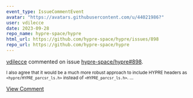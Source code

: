 ```yaml
---
event_type: IssueCommentEvent
avatar: "https://avatars.githubusercontent.com/u/44021986?"
user: vdilecce
date: 2023-09-28
repo_name: hypre-space/hypre
html_url: https://github.com/hypre-space/hypre/issues/898
repo_url: https://github.com/hypre-space/hypre
---
```


<a href='https://github.com/vdilecce' target='_blank'>vdilecce</a> commented on issue <a href='https://github.com/hypre-space/hypre/issues/898' target='_blank'>hypre-space/hypre#898</a>.

<small>I also agree that it would be a much more robust approach to include HYPRE headers as `<hypre/HYPRE_parcsr_ls.h>` instead of `<HYPRE_parcsr_ls.h>`....</small>

<a href='https://github.com/hypre-space/hypre/issues/898' target='_blank'>View Comment</a>